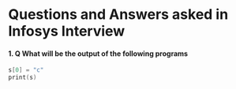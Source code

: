# Questions and Answers asked in Infosys Interview

#### 1. Q What will be the output of the following programs
```s = "put"
s[0] = "c"
print(s)


